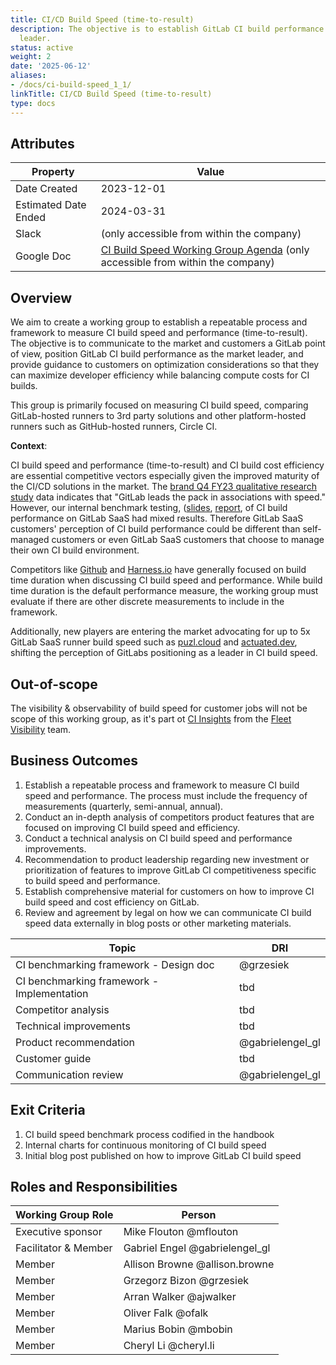 ```yaml
---
title: CI/CD Build Speed (time-to-result)
description: The objective is to establish GitLab CI build performance as the market
  leader.
status: active
weight: 2
date: '2025-06-12'
aliases:
- /docs/ci-build-speed_1_1/
linkTitle: CI/CD Build Speed (time-to-result)
type: docs
---
```


## Attributes

| Property     | Value |
|--------------|-------|
| Date Created | 2023-12-01 |
| Estimated Date Ended | 2024-03-31 |
| Slack        |  (only accessible from within the company) |
| Google Doc   | [CI Build Speed Working Group Agenda](https://docs.google.com/document/d/1MAbp148_KVzznyvzSRkeP3RqpobS8TJ6IVJxgIBL8fs/edit?usp=sharing) (only accessible from within the company)|

## Overview

We aim to create a working group to establish a repeatable process and framework to measure CI build speed and performance (time-to-result). The objective is to communicate to the market and customers a GitLab point of view, position GitLab CI build performance as the market leader, and provide guidance to customers on optimization considerations so that they can maximize developer efficiency while balancing compute costs for CI builds.

This group is primarily focused on measuring CI build speed, comparing GitLab-hosted runners to 3rd party solutions and other platform-hosted runners such as GitHub-hosted runners, Circle CI.

**Context**:

CI build speed and performance (time-to-result) and CI build cost efficiency are essential competitive vectors especially given the improved maturity of the CI/CD solutions in the market. The [brand Q4 FY23 qualitative research study](https://docs.google.com/presentation/d/1z8hwWLLXJOr3jZOA1ol9jPvOXEmesSrA45sdM-RdMeo/edit?usp=sharing) data indicates that "GitLab leads the pack in associations with speed." However, our internal benchmark testing, ([slides](https://docs.google.com/presentation/d/1x79Nv-YaYOba_fPTOqQRlMfullYeW49IkiIh0Og3zvs/edit?usp=sharing), [report](https://docs.google.com/document/d/1FobCrVqtUtUjXJkBRtoi39bjVRqEFORifN4jDFQgbMs/edit?usp=sharing), of CI build performance on GitLab SaaS had mixed results. Therefore GitLab SaaS customers' perception of CI build performance could be different than self-managed customers or even GitLab SaaS customers that choose to manage their own CI build environment.

Competitors like [Github](https://github.blog/2022-12-08-experiment-the-hidden-costs-of-waiting-on-slow-build-times/) and [Harness.io](https://www.harness.io/blog/fastest-ci-tool) have generally focused on build time duration when discussing CI build speed and performance. While build time duration is the default performance measure, the working group must evaluate if there are other discrete measurements to include in the framework.

Additionally, new players are entering the market advocating for up to 5x GitLab SaaS runner build speed such as [puzl.cloud](https://gitlab-pipelines.puzl.cloud/) and [actuated.dev](https://actuated.dev/), shifting the perception of GitLabs positioning as a leader in CI build speed.

## Out-of-scope

The visibility & observability of build speed for customer jobs will not be scope of this working group, as it's part ot [CI Insights](https://gitlab.com/groups/gitlab-org/-/epics/12071) from the [Fleet Visibility](https://about.gitlab.com/direction/verify/fleet_visibility/) team.

## Business Outcomes

1. Establish a repeatable process and framework to measure CI build speed and performance. The process must include the frequency of measurements (quarterly, semi-annual, annual).
1. Conduct an in-depth analysis of competitors product features that are focused on improving CI build speed and efficiency.
1. Conduct a technical analysis on CI build speed and performance improvements.
1. Recommendation to product leadership regarding new investment or prioritization of features to improve GitLab CI competitiveness specific to build speed and performance.
1. Establish comprehensive material for customers on how to improve CI build speed and cost efficiency on GitLab.
1. Review and agreement by legal on how we can communicate CI build speed data externally in blog posts or other marketing materials.

| Topic                     | DRI                |
|---------------------------|------------------------|
| CI benchmarking framework - Design doc | @grzesiek |
| CI benchmarking framework - Implementation | tbd |
| Competitor analysis       | tbd |
| Technical improvements    | tbd |
| Product recommendation    | @gabrielengel_gl |
| Customer guide            | tbd |
| Communication review      | @gabrielengel_gl |

## Exit Criteria

1. CI build speed benchmark process codified in the handbook
1. Internal charts for continuous monitoring of CI build speed
1. Initial blog post published on how to improve GitLab CI build speed

## Roles and Responsibilities

| Working Group Role    | Person                 |
|-----------------------|------------------------|
| Executive sponsor     | Mike Flouton @mflouton |
| Facilitator & Member  | Gabriel Engel @gabrielengel_gl |
| Member                | Allison Browne @allison.browne |
| Member                | Grzegorz Bizon @grzesiek |
| Member                | Arran Walker @ajwalker |
| Member                | Oliver Falk @ofalk |
| Member                | Marius Bobin @mbobin |
| Member                | Cheryl Li @cheryl.li |
